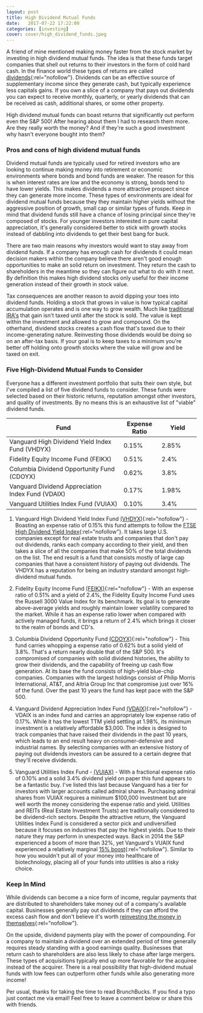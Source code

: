 ```yaml
---
layout: post
title: High Dividend Mutual Funds
date:   2017-07-22 17:22:00
categories: [investing]
cover: cover/high_dividend_funds.jpeg
---
```

A friend of mine mentioned making money faster from the stock market by investing in high dividend mutual funds. The idea is that these funds target companies that shell out returns to their investors in the form of cold hard cash. In the finance world these types of returns are called [dividends](http://www.investopedia.com/terms/d/dividend.asp){:rel="nofollow"}. Dividends can be an effective source of supplementary income since they generate cash, but typically experience less capitals gains. If you own a slice of a company that pays out dividends you can expect to receive monthly, quarterly, or yearly dividends that can be received as cash, additional shares, or some other property.

High dividend mutual funds can boast returns that significantly out perform even the S&P 500! After hearing about them I had to research them more. Are they really worth the money? And if they're such a good investment why hasn't everyone bought into them?

### Pros and cons of high dividend mutual funds
Dividend mutual funds are typically used for retired investors who are looking to continue making money into retirement or economic environments where bonds and bond funds are weaker. The reason for this is when interest rates are low and the economy is strong, bonds tend to have lower yields. This makes dividends a more attractive prospect since they can generate more income. These types of environments are ideal for dividend mutual funds because they they maintain higher yields without the aggressive position of growth, small cap or similar types of funds. Keep in mind that dividend funds still have a chance of losing principal since they're composed of stocks. For younger investors interested in pure capital appreciation, it's generally considered better to stick with growth stocks instead of dabbling into dividends to get their best bang for buck.

There are two main reasons why investors would want to stay away from dividend funds. If a company has enough cash for dividends it could mean decision makers within the company believe there aren't good enough opportunities to make an solid return on investment. They return the cash to shareholders in the meantime so they can figure out what to do with it next. By definition this makes high dividend stocks only useful for their income generation instead of their growth in stock value.

Tax consequences are another reason to avoid dipping your toes into dividend funds. Holding a stock that grows in value is how typical capital accumulation operates and is one way to grow wealth. Much like [traditional IRA's](https://www.brunchbucks.com/retirement/roth-vs-traditional.html) that gain isn't taxed until after the stock is sold. The value is kept within the investment and allowed to grow and compound. On the otherhand, dividend stocks creates a cash flow that's taxed due to their income-generating nature. Reinvesting those dividends would be doing so on an after-tax basis. If your goal is to keep taxes to a minimum you're better off holding onto growth stocks where the value will grow and be taxed on exit.

### Five High-Dividend Mutual Funds to Consider
Everyone has a different investment portfolio that suits their own style, but I've compiled a list of five dividend funds to consider. These funds were selected based on their historic returns, reputation amongst other investors, and quality of investments. By no means this is an exhaustive list of "viable" dividend funds.
<table>
  <thead>
    <tr>
      <th>Fund</th>
      <th style="width: 20%;">Expense Ratio</th>
      <th style="width: 20%;">Yield</th>
    </tr>
  </thead>
  <tbody>
    <tr>
      <td>Vanguard High Dividend Yield Index Fund (VHDYX)</td>
      <td>0.15%</td>
      <td>2.85%</td>
    </tr>
    <tr>
      <td>Fidelity Equity Income Fund (FEIKX)</td>
      <td>0.51%</td>
      <td>2.4%</td>
    </tr>
    <tr>
      <td>Columbia Dividend Opportunity Fund (CDOYX)</td>
      <td>0.62%</td>
      <td>3.8%</td>
    </tr>
    <tr>
      <td>Vanguard Dividend Appreciation Index Fund (VDAIX)</td>
      <td>0.17%</td>
      <td>1.98%</td>
    </tr>
    <tr>
      <td>Vanguard Utilities Index Fund (VUIAX)</td>
      <td>0.10%</td>
      <td>3.4%</td>
    </tr>
  </tbody>
</table>

1. Vanguard High Dividend Yield Index Fund [(VHDYX)](http://www.morningstar.com/funds/xnas/vhdyx/quote.html){:rel="nofollow"} - Boasting an expense ratio of 0.15% this fund attempts to follow the [FTSE High Dividend Yield Index](https://personal.vanguard.com/pub/Pdf/sp623.pdf?2210090807){:rel="nofollow"}. It takes large U.S. companies except for real estate trusts and companies that don't pay out dividends, ranks each company according to their yield, and then takes a slice of all the companies that make 50% of the total dividends on the list. The end result is a fund that consists mostly of large cap companies that have a consistent history of paying out dividends. The VHDYX has a reputation for being an industry standard amongst high-dividend mutual funds.

2. Fidelity Equity Income Fund [(FEIKX)](http://www.morningstar.com/funds/XNAS/FEIKX/quote.html){:rel="nofollow"} - With an expense ratio of 0.51% and a yield of 2.4%, the Fidelity Equity Income Fund uses the Russell 3000 Value Index for its benchmark. Its goal is to generate above-average yields and roughly maintain lower volatility compared to the market. While it has an expense ratio lower when compared with actively managed funds, it brings a return of 2.4% which brings it closer to the realm of bonds and CD's.

3. Columbia Dividend Opportunity Fund [(CDOYX)](http://portfolios.morningstar.com/fund/summary?t=CDOYX){:rel="nofollow"} - This fund carries whopping a expense ratio of 0.62% but a solid yield of 3.8%. That's a return nearly double that of the S&P 500. It's compromised of companies with solid dividend histories, the ability to grow their dividends, and the capability of freeing up cash flow generation. At its base the fund consists of high-yield blue-chip companies. Companies with the largest holdings consist of Philip Morris International, AT&T, and Altria Group Inc that compromise just over 16% of the fund. Over the past 10 years the fund has kept pace with the S&P 500.

4. Vanguard Dividend Appreciation Index Fund [(VDAIX)](http://portfolios.morningstar.com/fund/summary?t=VDAIX){:rel="nofollow"} - VDAIX is an index fund and carries an appropriately low expense ratio of 0.17%. While it has the lowest TTM yield settling at 1.98%, its minimum investment is a relatively affordable $3,000. The index is designed to track companies that have raised their dividends in the past 10 years, which leads to an end result heavy on consumer-defensive and industrial names. By selecting companies with an extensive history of paying out dividends investors can be assured to a certain degree that they'll receive dividends.

5. Vanguard Utilities Index Fund - [(VUIAX)](http://www.morningstar.com/funds/XNAS/VUIAX/quote.html) - With a fractional expense ratio of 0.10% and a solid 3.4% dividend yield on paper this fund appears to be a fantastic buy. I've listed this last because Vanguard has a tier for investors with larger accounts called admiral shares. Purchasing admiral shares from VUIAX requires a minimum $100,000 investment but are well worth the money considering the expense ratio and yield. Utilities and REITs (Real Estate Investment Trusts) are traditionally considered to be dividend-rich sectors.
Despite the attractive return, the Vanguard Utilities Index Fund is considered a sector pick and undiversified because it focuses on industries that pay the highest yields. Due to their nature they may perform in unexpected ways. Back in 2014 the S&P experienced a boom of more than 32%, yet Vanguard's VUAIX fund experienced a relatively marginal [15% boost](https://www.fool.com/investing/2016/10/05/the-7-best-high-dividend-mutual-funds.aspx){:rel="nofollow"}. Similar to how you wouldn't put all of your money into healthcare of biotechnology, placing all of your funds into utilities is also a risky choice.

### Keep In Mind
While dividends can become a a nice form of income, regular payments that are distributed to shareholders take money out of a company's available capital. Businesses generally pay out dividends if they can afford the excess cash flow and don't believe it's worth [reinvesting the money in themselves](http://news.morningstar.com/articlenet/article.aspx?id=705369){:rel="nofollow"}.

On the upside, dividend payments play with the power of compounding. For a company to maintain a dividend over an extended period of time generally requires steady standing with a good earnings quality. Businesses that return cash to shareholders are also less likely to chase after large mergers. These types of acquisitions typically end up more favorable for the acquiree instead of the acquirer. There is a real possibility that high-dividend mutual funds with low fees can outperform other funds while also generating more income!

Per usual, thanks for taking the time to read BrunchBucks. If you find a typo just contact me via email! Feel free to leave a comment below or share this with friends.
